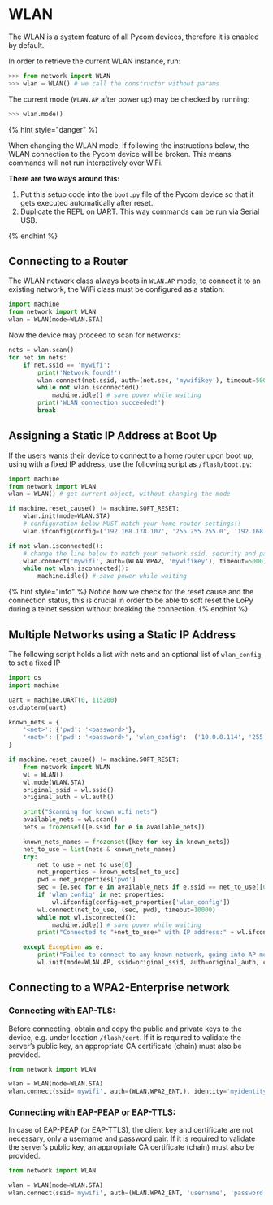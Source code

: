# WLAN

The WLAN is a system feature of all Pycom devices, therefore it is enabled by default.

In order to retrieve the current WLAN instance, run:

```python
>>> from network import WLAN
>>> wlan = WLAN() # we call the constructor without params
```

The current mode \(`WLAN.AP` after power up\) may be checked by running:

```python
>>> wlan.mode()
```

{% hint style="danger" %}

When changing the WLAN mode, if following the instructions below, the WLAN connection to the Pycom device will be broken. This means commands will not run interactively over WiFi.

**There are two ways around this:**

1. Put this setup code into the `boot.py` file of the Pycom device so that it gets executed automatically after reset.
2. Duplicate the REPL on UART. This way commands can be run via Serial USB.


{% endhint %}

## Connecting to a Router

The WLAN network class always boots in `WLAN.AP` mode; to connect it to an existing network, the WiFi class must be configured as a station:

```python
import machine
from network import WLAN
wlan = WLAN(mode=WLAN.STA)
```

Now the device may proceed to scan for networks:

```python
nets = wlan.scan()
for net in nets:
    if net.ssid == 'mywifi':
        print('Network found!')
        wlan.connect(net.ssid, auth=(net.sec, 'mywifikey'), timeout=5000)
        while not wlan.isconnected():
            machine.idle() # save power while waiting
        print('WLAN connection succeeded!')
        break
```

## Assigning a Static IP Address at Boot Up

If the users wants their device to connect to a home router upon boot up, using with a fixed IP address, use the following script as `/flash/boot.py`:

```python
import machine
from network import WLAN
wlan = WLAN() # get current object, without changing the mode

if machine.reset_cause() != machine.SOFT_RESET:
    wlan.init(mode=WLAN.STA)
    # configuration below MUST match your home router settings!!
    wlan.ifconfig(config=('192.168.178.107', '255.255.255.0', '192.168.178.1', '8.8.8.8'))

if not wlan.isconnected():
    # change the line below to match your network ssid, security and password
    wlan.connect('mywifi', auth=(WLAN.WPA2, 'mywifikey'), timeout=5000)
    while not wlan.isconnected():
        machine.idle() # save power while waiting
```

{% hint style="info" %}
Notice how we check for the reset cause and the connection status, this is crucial in order to be able to soft reset the LoPy during a telnet session without breaking the connection.
{% endhint %}

## Multiple Networks using a Static IP Address

The following script holds a list with nets and an optional list of `wlan_config` to set a fixed IP

```python
import os
import machine

uart = machine.UART(0, 115200)
os.dupterm(uart)

known_nets = {
    '<net>': {'pwd': '<password>'},
    '<net>': {'pwd': '<password>', 'wlan_config':  ('10.0.0.114', '255.255.0.0', '10.0.0.1', '10.0.0.1')}, # (ip, subnet_mask, gateway, DNS_server)
}

if machine.reset_cause() != machine.SOFT_RESET:
    from network import WLAN
    wl = WLAN()
    wl.mode(WLAN.STA)
    original_ssid = wl.ssid()
    original_auth = wl.auth()

    print("Scanning for known wifi nets")
    available_nets = wl.scan()
    nets = frozenset([e.ssid for e in available_nets])

    known_nets_names = frozenset([key for key in known_nets])
    net_to_use = list(nets & known_nets_names)
    try:
        net_to_use = net_to_use[0]
        net_properties = known_nets[net_to_use]
        pwd = net_properties['pwd']
        sec = [e.sec for e in available_nets if e.ssid == net_to_use][0]
        if 'wlan_config' in net_properties:
            wl.ifconfig(config=net_properties['wlan_config'])
        wl.connect(net_to_use, (sec, pwd), timeout=10000)
        while not wl.isconnected():
            machine.idle() # save power while waiting
        print("Connected to "+net_to_use+" with IP address:" + wl.ifconfig()[0])

    except Exception as e:
        print("Failed to connect to any known network, going into AP mode")
        wl.init(mode=WLAN.AP, ssid=original_ssid, auth=original_auth, channel=6, antenna=WLAN.INT_ANT)
```

## Connecting to a WPA2-Enterprise network

### Connecting with EAP-TLS:

Before connecting, obtain and copy the public and private keys to the device, e.g. under location `/flash/cert`. If it is required to validate the server’s public key, an appropriate CA certificate \(chain\) must also be provided.

```python
from network import WLAN

wlan = WLAN(mode=WLAN.STA)
wlan.connect(ssid='mywifi', auth=(WLAN.WPA2_ENT,), identity='myidentity', ca_certs='/flash/cert/ca.pem', keyfile='/flash/cert/client.key', certfile='/flash/cert/client.crt')
```

### Connecting with EAP-PEAP or EAP-TTLS:

In case of EAP-PEAP \(or EAP-TTLS\), the client key and certificate are not necessary, only a username and password pair. If it is required to validate the server’s public key, an appropriate CA certificate \(chain\) must also be provided.

```python
from network import WLAN

wlan = WLAN(mode=WLAN.STA)
wlan.connect(ssid='mywifi', auth=(WLAN.WPA2_ENT, 'username', 'password'), identity='myidentity', ca_certs='/flash/cert/ca.pem')
```

